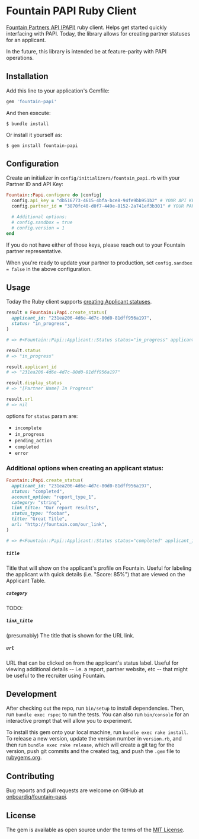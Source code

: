 # Fountain PAPI Ruby Client

[Fountain Partners API (PAPI)](https://partners.fountain.com/) ruby client. Helps get started quickly interfacing with PAPI. Today, the library allows for creating partner statuses for an applicant.

In the future, this library is intended be at feature-parity with PAPI operations.

## Installation

Add this line to your application's Gemfile:

```ruby
gem 'fountain-papi'
```

And then execute:

    $ bundle install

Or install it yourself as:

    $ gem install fountain-papi

## Configuration

Create an initializer in `config/initializers/fountain_papi.rb` with your Partner ID and API Key:

```ruby
Fountain::Papi.configure do |config|
  config.api_key = "db516773-4615-4bfa-bce8-94fe9bb951b2" # YOUR API KEY HERE
  config.partner_id = "3870fc40-d0f7-449e-8152-2a741ef3b301" # YOUR PARTNER ID HERE

  # Additional options:
  # config.sandbox = true
  # config.version = 1
end
```

If you do not have either of those keys, please reach out to your Fountain partner representative. 

When you're ready to update your partner to production, set `config.sandbox = false` in the above configuration.

## Usage

Today the Ruby client supports [creating Applicant statuses](https://partners.fountain.com/reference/post_v1-partners-id-applicants-applicant-id-status).

```ruby
result = Fountain::Papi.create_status(
  applicant_id: "231ea206-4d6e-4d7c-80d0-81dff956a197",
  status: "in_progress",
)

# => #<Fountain::Papi::Applicant::Status status="in_progress" applicant_id="231ea206-4d6e-4d7c-80d0-81dff956a197" account_option=nil link_title=nil title=nil url=nil category=nil color="green" display_status="[Partner Name] In Progress" display_title="[Partner Name] In Progress" external_id="b87ab326-ee84-40aa-a28e-9d520cfeaca8" show_redo=false status_type=nil>

result.status
# => "in_progress"

result.applicant_id
# => "231ea206-4d6e-4d7c-80d0-81dff956a197"

result.display_status
# => "[Partner Name] In Progress"

result.url
# => nil
```

options for `status` param are:
 - `incomplete`
 - `in_progress`
 - `pending_action`
 - `completed`
 - `error`

### Additional options when creating an applicant status:

```ruby
Fountain::Papi.create_status(
  applicant_id: "231ea206-4d6e-4d7c-80d0-81dff956a197",
  status: "completed",
  account_option: "report_type_1",
  category: "string",
  link_title: "Our report results",
  status_type: "foobar",
  title: "Great Title",
  url: "http://fountain.com/our_link",
)

# => #<Fountain::Papi::Applicant::Status status="completed" applicant_id="231ea206-4d6e-4d7c-80d0-81dff956a197" account_option=nil link_title="Fountain.com" title="Our new title" url="https://www.fountain.com/our_link" category=nil color="green" display_status="[Partner Name] Completed" display_title="[Partner Name] Great Title" external_id="b87ab326-ee84-40aa-a28e-9d520cfeaca8" show_redo=false status_type=nil>
```

##### `title`

Title that will show on the applicant's profile on Fountain. Useful for labeling the applicant with quick details (i.e. "Score: 85%") that are viewed on the Applicant Table.

##### `category`

TODO:

##### `link_title`

(presumably) The title that is shown for the URL link.

##### `url`

URL that can be clicked on from the applicant's status label. Useful for viewing additional details -- i.e. a report, partner website, etc -- that might be useful to the recruiter using Fountain.


## Development

After checking out the repo, run `bin/setup` to install dependencies. Then, run `bundle exec rspec` to run the tests. You can also run `bin/console` for an interactive prompt that will allow you to experiment.

To install this gem onto your local machine, run `bundle exec rake install`. To release a new version, update the version number in `version.rb`, and then run `bundle exec rake release`, which will create a git tag for the version, push git commits and the created tag, and push the `.gem` file to [rubygems.org](https://rubygems.org).

## Contributing

Bug reports and pull requests are welcome on GitHub at [onboardiq/fountain-papi](https://github.com/onboardiq/fountain-papi).

## License

The gem is available as open source under the terms of the [MIT License](https://opensource.org/licenses/MIT).
